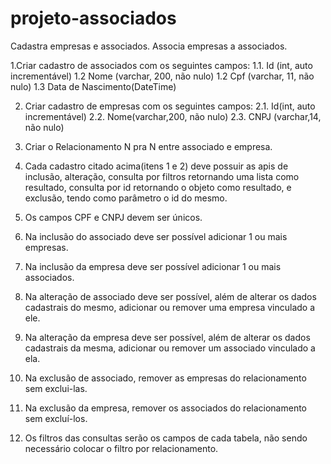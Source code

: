# projeto-associados
Cadastra empresas e associados. Associa empresas a associados. 

1.Criar cadastro de associados com os seguintes campos:
1.1. Id (int, auto incrementável)
1.2 Nome (varchar, 200, não nulo)
1.2 Cpf (varchar, 11, não nulo)
1.3 Data de Nascimento(DateTime)

2. Criar cadastro de empresas com os seguintes campos:
2.1. Id(int, auto incrementável)
2.2. Nome(varchar,200, não nulo)
2.3. CNPJ (varchar,14, não nulo)

3. Criar o Relacionamento N pra N entre associado e empresa.

4. Cada cadastro citado acima(itens 1 e 2) deve possuir as apis de inclusão, alteração, consulta por filtros retornando uma lista como resultado, consulta por id retornando o objeto como resultado, e exclusão, tendo como parâmetro o id do mesmo.

5. Os campos CPF e CNPJ devem ser únicos.

6. Na inclusão do associado deve ser possível adicionar 1 ou mais empresas.

7. Na inclusão da empresa deve ser possível adicionar 1 ou mais associados.

8. Na alteração de associado deve ser possível, além de alterar os dados cadastrais do mesmo, adicionar ou remover uma empresa vinculado a ele.

9. Na alteração da empresa deve ser possível, além de alterar os dados cadastrais da mesma, adicionar ou remover um associado vinculado a ela.

10. Na exclusão de associado, remover as empresas do relacionamento sem exclui-las.

11. Na exclusão da empresa, remover os associados do relacionamento sem excluí-los.

12. Os filtros das consultas serão os campos de cada tabela, não sendo necessário colocar o filtro por relacionamento.
